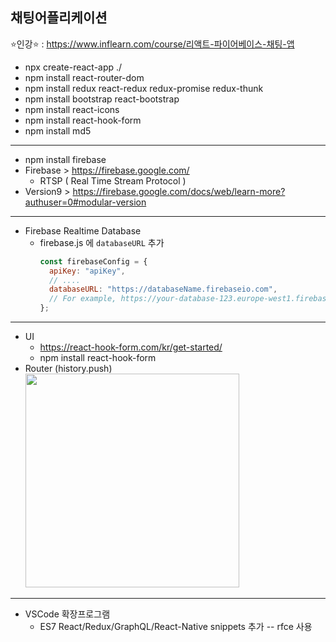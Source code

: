 ## 채팅어플리케이션
:star:인강:star: : https://www.inflearn.com/course/리액트-파이어베이스-채팅-앱

* npx create-react-app ./
* npm install react-router-dom
* npm install redux react-redux redux-promise redux-thunk
* npm install bootstrap react-bootstrap
* npm install react-icons
* npm install react-hook-form
* npm install md5
---
* npm install firebase
* Firebase > https://firebase.google.com/
  * RTSP ( Real Time Stream Protocol )
* Version9 > https://firebase.google.com/docs/web/learn-more?authuser=0#modular-version  
---
* Firebase Realtime Database
  * firebase.js 에 `databaseURL` 추가
    ```js
    const firebaseConfig = {
      apiKey: "apiKey",
      // ....
      databaseURL: "https://databaseName.firebaseio.com",
      // For example, https://your-database-123.europe-west1.firebasedatabase.app
    };
    ```
---
* UI
  * https://react-hook-form.com/kr/get-started/
   * npm install react-hook-form
* Router (history.push)
  <img width="342" src="https://user-images.githubusercontent.com/53853730/140247139-7dc3e806-c6f8-4147-a103-41cb534f7090.png">

---
* VSCode 확장프로그램 
   * ES7 React/Redux/GraphQL/React-Native snippets 추가 -- rfce 사용
